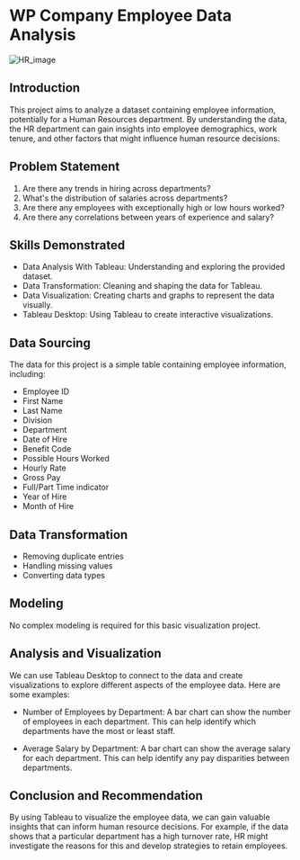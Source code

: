 # WP Company Employee Data Analysis
![HR_image](https://github.com/moakwarandu/moakwarandu-Employee-Data-Analysis-with-Tableau-Desktop/assets/47811700/2c3d89ac-1df5-4ee6-aa0d-a832e5314395)

## Introduction
This project aims to analyze a dataset containing employee information, potentially for a Human Resources department.  By understanding the data, the HR department can gain insights into employee demographics, work tenure, and other factors that might influence human resource decisions.

## Problem Statement
1. Are there any trends in hiring across departments?
2. What's the distribution of salaries across departments?
3. Are there any employees with exceptionally high or low hours worked?
4. Are there any correlations between years of experience and salary?

## Skills Demonstrated
- Data Analysis With Tableau: Understanding and exploring the provided dataset.
- Data Transformation: Cleaning and shaping the data for Tableau.
- Data Visualization: Creating charts and graphs to represent the data visually.
- Tableau Desktop: Using Tableau to create interactive visualizations.

## Data Sourcing
The data for this project is a simple table containing employee information, including:

- Employee ID
- First Name
- Last Name
- Division
- Department
- Date of Hire
- Benefit Code
- Possible Hours Worked
- Hourly Rate
- Gross Pay
- Full/Part Time indicator
- Year of Hire
- Month of Hire

## Data Transformation
- Removing duplicate entries
- Handling missing values
- Converting data types

## Modeling

No complex modeling is required for this basic visualization project.

## Analysis and Visualization
We can use Tableau Desktop to connect to the data and create visualizations to explore different aspects of the employee data. Here are some examples:

- Number of Employees by Department: A bar chart can show the number of employees in each department. This can help identify which departments have the most or least staff.

- Average Salary by Department: A bar chart can show the average salary for each department. This can help identify any pay disparities between departments.

## Conclusion and Recommendation
By using Tableau to visualize the employee data, we can gain valuable insights that can inform human resource decisions. For example, if the data shows that a particular department has a high turnover rate, HR might investigate the reasons for this and develop strategies to retain employees.





